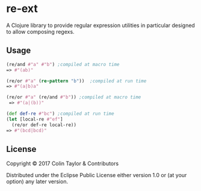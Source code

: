 # re-ext

A Clojure library to provide regular expression utilities in particular designed to allow composing regexs.

## Usage
```clojure
(re/and #"a" #"b") ;compiled at macro time 
=> #"(ab)"
```

```clojure
(re/or #"a" (re-pattern "b"))  ;compiled at run time
=> #"(a|b)a"
```

```clojure
(re/or #"a" (re/and #"b")) ;compiled at macro time
 => #"(a|(b))"
```

```clojure
(def def-re #"bc") ;compiled at run time
(let [local-re #"ef"]
  (re/or def-re local-re))
=> #"(bcd|bcd)"
```

## License

Copyright © 2017 Colin Taylor & Contributors

Distributed under the Eclipse Public License either version 1.0 or (at
your option) any later version.

